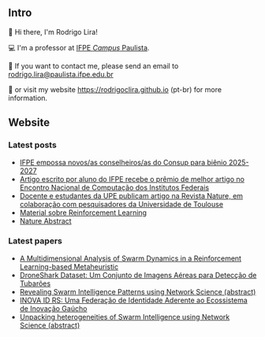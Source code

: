 ## Intro

👋 Hi there, I'm Rodrigo Lira! 

:computer: I'm a professor at [IFPE *Campus* Paulista](https://portal.ifpe.edu.br/campus/paulista). <!-- No momento estou lecionando no curso de Tecnologia em Análise e Desenvolvimento de Sistemas (ADS), e no curso Técnico em Manutenção e Suporte em Informática (MSI). -->

<!--:hammer: I am currently developing projects in the area of ​​computational intelligence, IoT and IT in Education. -->

:email: If you want to contact me, please send an email to rodrigo.lira@paulista.ifpe.edu.br
 
:page_facing_up: or visit my website https://rodrigoclira.github.io (pt-br) for more information.

## Website 

### Latest posts 
<!-- BLOG-POST-LIST:START -->
- [IFPE empossa novos/as conselheiros/as do Consup para biênio 2025-2027](https://rodrigoclira.github.io/post/2025/consup-2025/)
- [Artigo escrito por aluno do IFPE recebe o prêmio de melhor artigo no Encontro Nacional de Computação dos Institutos Federais](https://rodrigoclira.github.io/post/2024/encompif-2024/)
- [Docente e estudantes da UPE publicam artigo na Revista Nature, em colaboração com pesquisadores da Universidade de Toulouse](https://rodrigoclira.github.io/post/2023/nature-article/)
- [Material sobre Reinforcement Learning](https://rodrigoclira.github.io/post/2023/rl-material/)
- [Nature Abstract](https://rodrigoclira.github.io/post/2023/nature-abstract/)
<!-- BLOG-POST-LIST:END -->

### Latest papers
<!-- PUBLICATION-LIST:START -->
- [A Multidimensional Analysis of Swarm Dynamics in a Reinforcement Learning-based Metaheuristic](https://rodrigoclira.github.io/publication/conference/2025/bracis/)
- [DroneShark Dataset: Um Conjunto de Imagens Aéreas para Detecção de Tubarões](https://rodrigoclira.github.io/publication/conference/2025/wcama/)
- [Revealing Swarm Intelligence Patterns using Network Science &lpar;abstract&rpar;](https://rodrigoclira.github.io/publication/conference/2025/complenet/)
- [INOVA ID RS: Uma Federação de Identidade Aderente ao Ecossistema de Inovação Gaúcho](https://rodrigoclira.github.io/publication/conference/2024/anprotec/)
- [Unpacking heterogeneities of Swarm Intelligence using Network Science &lpar;abstract&rpar;](https://rodrigoclira.github.io/publication/conference/2024/ccs/)
<!-- PUBLICATION-LIST:END -->

<!-- ### :octocat: Estatísticas -->
<table cellpadding="0">
  <tr style="padding: 0">
    <!-- GitHub Stats Card -->  
    <!-- <td valign="top"><img height="200" src="https://github-readme-stats.vercel.app/api?username=rodrigoclira&show_icons=true&hide_title=true&locale=pt-br"/></td> -->
    <!-- Github Top Languages -->
      <!-- <td valign="top"><img height="200" src="https://github-readme-stats.vercel.app/api/top-langs?username=rodrigoclira&show_icons=true&include_all_commits=true&count_private=true&hide_border=true&layout=compact"/></td> -->
      <tr style="padding: 0">
    <!-- GitHub Stats Card -->  
    <!-- <td valign="top"><img height="200" src="https://github-readme-streak-stats.herokuapp.com/?user=rodrigoclira&hide_border=true&stroke=0000&ring=e05397&fire=e05397&currStreakLabel=e05397"/></td> -->
    <!-- Github Top Languages -->
      <!-- <td valign="top"><img height="200" src="https://activity-graph.herokuapp.com/graph?username=rodrigoclira&custom_title=My%20Activity%20Graph!&hide_border=true&theme=minimal"/></td> -->
  </tr>
  </tr>
</table>

<!--
**rodrigoclira/rodrigoclira** is a ✨ _special_ ✨ repository because its `README.md` (this file) appears on your GitHub profile.
![top languages](https://github-readme-stats.vercel.app/api/top-langs/?username=rodrigoclira&layout=compact&locale=pt-br)

Here are some ideas to get you started:

- 🔭 I’m currently working on ...
- 🌱 I’m currently learning ...
- 👯 I’m looking to collaborate on ...
- 🤔 I’m looking for help with ...
- 💬 Ask me about ...
- 📫 How to reach me: ...
- 😄 Pronouns: ...
- ⚡ Fun fact: ...

https://gist.github.com/rxaviers/7360908
-->
